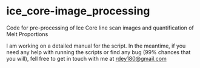 # ice_core-image_processing
Code for pre-processing of Ice Core line scan images and quantification of Melt Proportions

I am working on a detailed manual for the script. In the meantime, if you need any help with running the scripts or find any bug (99% chances that you will), fell free to get in touch with me at rdey180@gmail.com
